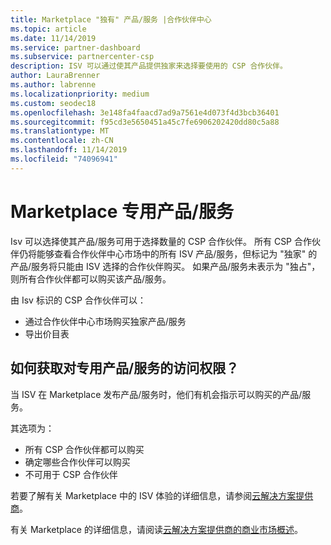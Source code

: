 ```yaml
---
title: Marketplace "独有" 产品/服务 |合作伙伴中心
ms.topic: article
ms.date: 11/14/2019
ms.service: partner-dashboard
ms.subservice: partnercenter-csp
description: ISV 可以通过使其产品提供独家来选择要使用的 CSP 合作伙伴。
author: LauraBrenner
ms.author: labrenne
ms.localizationpriority: medium
ms.custom: seodec18
ms.openlocfilehash: 3e148fa4faacd7ad9a7561e4d073f4d3bcb36401
ms.sourcegitcommit: f95cd3e5650451a45c7fe6906202420dd80c5a88
ms.translationtype: MT
ms.contentlocale: zh-CN
ms.lasthandoff: 11/14/2019
ms.locfileid: "74096941"
---
```

# <a name="marketplace-exclusive-offers"></a>Marketplace 专用产品/服务

Isv 可以选择使其产品/服务可用于选择数量的 CSP 合作伙伴。 所有 CSP 合作伙伴仍将能够查看合作伙伴中心市场中的所有 ISV 产品/服务，但标记为 "独家" 的产品/服务将只能由 ISV 选择的合作伙伴购买。 如果产品/服务未表示为 "独占"，则所有合作伙伴都可以购买该产品/服务。

由 Isv 标识的 CSP 合作伙伴可以：

- 通过合作伙伴中心市场购买独家产品/服务
- 导出价目表

## <a name="how-do-you-gain-access-to-exclusive-offers"></a>如何获取对专用产品/服务的访问权限？

当 ISV 在 Marketplace 发布产品/服务时，他们有机会指示可以购买的产品/服务。 

其选项为：

- 所有 CSP 合作伙伴都可以购买
- 确定哪些合作伙伴可以购买
- 不可用于 CSP 合作伙伴

若要了解有关 Marketplace 中的 ISV 体验的详细信息，请参阅[云解决方案提供商](https://docs.microsoft.com/en-us/azure/marketplace/cloud-solution-providers)。

有关 Marketplace 的详细信息，请阅读[云解决方案提供商的商业市场概述](https://docs.microsoft.partner-center/commercial-marketplace-overview.md)。